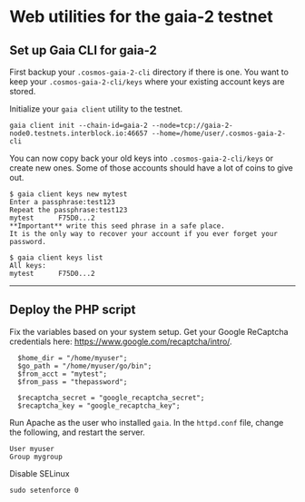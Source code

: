 # Web utilities for the gaia-2 testnet

## Set up Gaia CLI for gaia-2

First backup your `.cosmos-gaia-2-cli` directory if there is one. You want to keep your `.cosmos-gaia-2-cli/keys` where your existing account keys are stored.

Initialize your `gaia client` utility to the testnet.

```
gaia client init --chain-id=gaia-2 --node=tcp://gaia-2-node0.testnets.interblock.io:46657 --home=/home/user/.cosmos-gaia-2-cli
```

You can now copy back your old keys into `.cosmos-gaia-2-cli/keys` or create new ones. Some of those accounts should have a lot of coins to give out.

```
$ gaia client keys new mytest
Enter a passphrase:test123
Repeat the passphrase:test123
mytest		F75D0...2
**Important** write this seed phrase in a safe place.
It is the only way to recover your account if you ever forget your password.

$ gaia client keys list
All keys:
mytest		F75D0...2
```

---

## Deploy the PHP script

Fix the variables based on your system setup. Get your Google ReCaptcha credentials here: https://www.google.com/recaptcha/intro/.

```
  $home_dir = "/home/myuser";
  $go_path = "/home/myuser/go/bin";
  $from_acct = "mytest";
  $from_pass = "thepassword";

  $recaptcha_secret = "google_recaptcha_secret";
  $recaptcha_key = "google_recaptcha_key";
```

Run Apache as the user who installed `gaia`. In the `httpd.conf` file, change the following, and restart the server.

```
User myuser
Group mygroup
```

Disable SELinux

```
sudo setenforce 0
```

